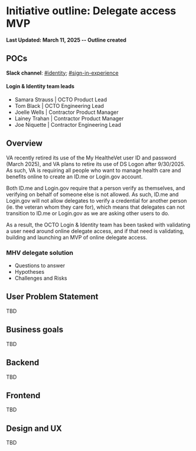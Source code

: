 # Initiative outline: Delegate access MVP

**Last Updated: March 11, 2025 -- Outline created**
     
## POCs
**Slack channel**: [#identity](https://dsva.slack.com/channels/identity); [#sign-in-experience](https://dsva.slack.com/channels/sign-in-experience)

#### Login & Identity team leads
- Samara Strauss | OCTO Product Lead 
- Tom Black | OCTO Engineering Lead 
- Joelle Wells | Contractor Product Manager
- Lainey Trahan | Contractor Product Manager
- Joe Niquette | Contractor Engineering Lead
  
## Overview

VA recently retired its use of the My HealtheVet user ID and password (March 2025), and VA plans to retire its use of DS Logon after 9/30/2025. As such, VA is requiring all people who want to manage health care and benefits online to create an ID.me or Login.gov account.

Both ID.me and Login.gov require that a person verify as themselves, and verifying on behalf of someone else is not allowed. As such, ID.me and Login.gov will not allow delegates to verify a credential for another person (ie. the veteran whom they care for), which means that delegates can not transition to ID.me or Login.gov as we are asking other users to do.

As a result, the OCTO Login & Identity team has been tasked with validating a user need around online delegate access, and if that need is validating, building and launching an MVP of online delegate access.

### MHV delegate solution



- Questions to answer
- Hypotheses
- Challenges and Risks

## User Problem Statement

TBD

## Business goals

TBD

## Backend

TBD

## Frontend

TBD

## Design and UX

TBD

